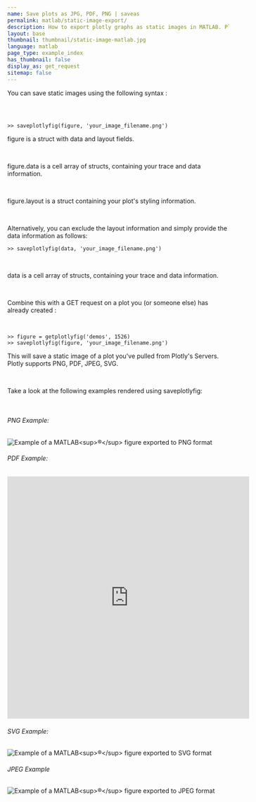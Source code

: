 ```yaml
---
name: Save plots as JPG, PDF, PNG | saveas
permalink: matlab/static-image-export/
description: How to export plotly graphs as static images in MATLAB. Plotly supports png, svg, jpg, and pdf image export.
layout: base
thumbnail: thumbnail/static-image-matlab.jpg
language: matlab
page_type: example_index
has_thumbnail: false
display_as: get_request
sitemap: false
---
```


<div class="content-box">
<p>You can save static images using the following syntax :</p><br>

<pre><code>
>> saveplotlyfig(figure, 'your_image_filename.png')</code></pre>

<p>figure is a struct with data and layout fields.</p><br>
<p>figure.data is a cell array of structs, containing your trace and data information.</p><br>
<p>figure.layout is a struct containing your plot's styling information.</p></br>

<p>Alternatively, you can exclude the layout information and simply provide the data information as follows:

<pre><code>>> saveplotlyfig(data, 'your_image_filename.png')</code></pre></br>
<p>data is a cell array of structs, containing your trace and data information.</p><br>


<p>Combine this with a GET request on a plot you (or someone else) has already created :<p></br>

<pre><code>>> figure = getplotlyfig('demos', 1526)
>> saveplotlyfig(figure, 'your_image_filename.png')
</code></pre>

<p>This will save a static image of a plot you've pulled from Plotly's Servers. Plotly supports PNG, PDF, JPEG, SVG.</p><br>

<p>Take a look at the following examples rendered using saveplotlyfig:</p><br>

<h6>PNG Example:</h6>

<img src="https://plot.ly/~PlotBot/149.png" alt="Example of a MATLAB<sup>&reg;</sup> figure exported to PNG format">

<h6>PDF Example:</h6>

<iframe src="https://plot.ly/static/api_docs/image/matlab_user_guide/MatlabImageExample.pdf" scrolling="no" height="550" width="550" frameborder="0"></iframe>

<h6>SVG Example:</h6>

<img src="https://plot.ly/~etpinard/199.svg" alt="Example of a MATLAB<sup>&reg;</sup> figure exported to SVG format">

<h6>JPEG Example</h6>

<img src="https://plot.ly/~Dreamshot/539.jpeg" alt="Example of a MATLAB<sup>&reg;</sup> figure exported to JPEG format">

<br>
</div><br>

